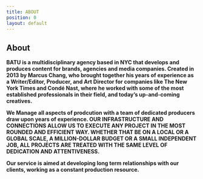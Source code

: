 ```yaml
---
title: ABOUT
position: 0
layout: default
---
```


## About

**BATU is a multidisciplinary agency based in NYC that develops and produces content for brands, agencies and media companies. Created in 2013 by Marcus Chang, who brought together his years of experience as a Writer/Editor, Producer, and Art Director for companies like The New York Times and Condé Nast, where he worked with some of the most established professionals in their field, and today’s up-and-coming creatives.**

**We Manage all aspects of prodcution with a **team of dedicated producers draw upon years of experience**.  OUR INFRASTRUCTURE AND CONNECTIONS ALLOW US TO EXECUTE ANY PROJECT IN THE MOST ROUNDED AND EFFICIENT WAY.   WHETHER THAT BE ON A LOCAL OR A GLOBAL SCALE, A MILLION-DOLLAR BUDGET OR A SMALL INDEPENDENT JOB, ALL PROJECTS ARE TREATED WITH THE SAME LEVEL OF DEDICATION AND ATTENTIVENESS.**

**Our service is aimed at developing long term relationships with our clients, working as a constant production resource.**